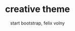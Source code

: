 ---
title: creative theme
github: https://github.com/volny/creative-theme-jekyll
demo: https://volny.github.io/creative-theme-jekyll
author: start bootstrap, felix volny
ssg:
  - Jekyll
cms:
  - No Cms
---